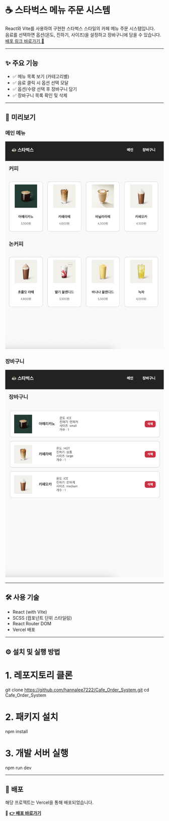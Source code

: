# ☕️ 스타벅스 메뉴 주문 시스템

React와 Vite를 사용하여 구현한 스타벅스 스타일의 카페 메뉴 주문 시스템입니다.  
음료를 선택하면 옵션(온도, 진하기, 사이즈)을 설정하고 장바구니에 담을 수 있습니다.  
[배포 링크 바로가기 🔗](https://cafe-order-system-iota.vercel.app)

---

## ✨ 주요 기능

- ✅ 메뉴 목록 보기 (카테고리별)
- ✅ 음료 클릭 시 옵션 선택 모달
- ✅ 옵션/수량 선택 후 장바구니 담기
- ✅ 장바구니 목록 확인 및 삭제

---

## 📸 미리보기

### 메인 메뉴

![메인 메뉴](src/assets/screenshots/main-page.jpeg)

### 장바구니

![장바구니](src/assets/screenshots/cart-page.jpeg)

---

## 🛠 사용 기술

- React (with Vite)
- SCSS (컴포넌트 단위 스타일링)
- React Router DOM
- Vercel 배포

---

## ⚙️ 설치 및 실행 방법

# 1. 레포지토리 클론

git clone https://github.com/hannalee7222/Cafe_Order_System.git
cd Cafe_Order_System

# 2. 패키지 설치

npm install

# 3. 개발 서버 실행

npm run dev

---

## 🚀 배포

해당 프로젝트는 Vercel을 통해 배포되었습니다.

🔗 **[👉 배포 바로가기](https://cafe-order-system-iota.vercel.app)**
